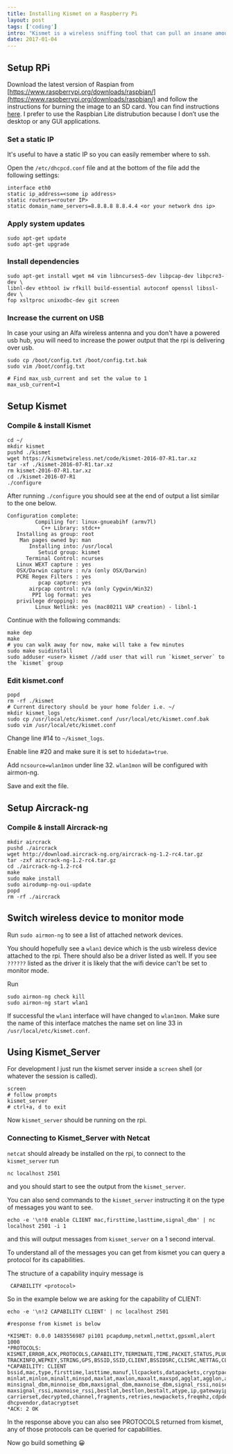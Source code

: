 ```yaml
---
title: Installing Kismet on a Raspberry Pi
layout: post
tags: ['coding']
intro: "Kismet is a wireless sniffing tool that can pull an insane amount of information from wireless data. In this guide I explain how to install Kismet on a Raspberry Pi running Raspbian."
date: 2017-01-04
---
```

## Setup RPi
Download the latest version of Raspian from [https://www.raspberrypi.org/downloads/raspbian/](https://www.raspberrypi.org/downloads/raspbian/) and follow the instructions for burning the image to an SD card. You can find instructions [here](https://www.raspberrypi.org/documentation/installation/installing-images/README.md). I prefer to use the Raspbian Lite distrubution because I don’t use the desktop or any GUI applications.

### Set a static IP
It's useful to have a static IP so you can easily remember where to ssh.

Open the `/etc/dhcpcd.conf` file and at the bottom of the file add the following settings:

```
interface eth0
static ip_address=<some ip address>
static routers=<router IP>
static domain_name_servers=8.8.8.8 8.8.4.4 <or your network dns ip>

```

### Apply system updates
```
sudo apt-get update
sudo apt-get upgrade
```

### Install dependencies
```
sudo apt-get install wget m4 vim libncurses5-dev libpcap-dev libpcre3-dev \
libnl-dev ethtool iw rfkill build-essential autoconf openssl libssl-dev \
fop xsltproc unixodbc-dev git screen
```

### Increase the current on USB

In case your using an Alfa wireless antenna and you don't have a powered usb hub,
you will need to increase the power output that the rpi is delivering over usb.

```
sudo cp /boot/config.txt /boot/config.txt.bak
sudo vim /boot/config.txt

# Find max_usb_current and set the value to 1 
max_usb_current=1
```

## Setup Kismet
### Compile & install Kismet
```
cd ~/
mkdir kismet
pushd ./kismet
wget https://kismetwireless.net/code/kismet-2016-07-R1.tar.xz
tar -xf ./kismet-2016-07-R1.tar.xz
rm kismet-2016-07-R1.tar.xz
cd ./kismet-2016-07-R1
./configure

```

After running `./configure` you should see at the end of output a list similar to the one below.

```
Configuration complete:
         Compiling for: linux-gnueabihf (armv7l)
           C++ Library: stdc++
   Installing as group: root
    Man pages owned by: man
       Installing into: /usr/local
          Setuid group: kismet
      Terminal Control: ncurses
   Linux WEXT capture : yes
   OSX/Darwin capture : n/a (only OSX/Darwin)
   PCRE Regex Filters : yes
          pcap capture: yes
       airpcap control: n/a (only Cygwin/Win32)
        PPI log format: yes
   privilege dropping): no
         Linux Netlink: yes (mac80211 VAP creation) - libnl-1 
```

Continue with the following commands:

```
make dep 
make
# you can walk away for now, make will take a few minutes
sudo make suidinstall
sudo adduser <user> kismet //add user that will run `kismet_server` to the `kismet` group
```

### Edit kismet.conf
```
popd
rm -rf ./kismet
# Current directory should be your home folder i.e. ~/
mkdir kismet_logs
sudo cp /usr/local/etc/kismet.conf /usr/local/etc/kismet.conf.bak
sudo vim /usr/local/etc/kismet.conf
```

Change line #14 to `~/kismet_logs`.

Enable line #20 and make sure it is set to `hidedata=true`.

Add `ncsource=wlan1mon` under line 32. `wlan1mon` will be configured with airmon-ng.

Save and exit the file.

## Setup Aircrack-ng
### Compile & install Aircrack-ng
```
mkdir aircrack
pushd ./aircrack
wget http://download.aircrack-ng.org/aircrack-ng-1.2-rc4.tar.gz
tar -zxf aircrack-ng-1.2-rc4.tar.gz
cd ./aircrack-ng-1.2-rc4
make
sudo make install
sudo airodump-ng-oui-update
popd
rm -rf ./aircrack
```

##  Switch wireless device to monitor mode

Run `sudo airmon-ng` to see a list of attached network devices.

You should hopefully see a `wlan1` device which is the usb wireless device attached to the rpi. There should also be a driver listed as well. If you see `??????` listed as the driver it is likely that the wifi device can't be set to monitor mode.

Run 

```
sudo airmon-ng check kill
sudo airmon-ng start wlan1
```

If successful the `wlan1` interface will have changed to `wlan1mon`. Make sure the name of this interface matches the name set on line 33 in `/usr/local/etc/kismet.conf`.


## Using Kismet_Server

For development I just run the kismet server inside a `screen` shell (or whatever the session is called).

```
screen
# follow prompts
kismet_server
# ctrl+a, d to exit
```

Now `kismet_server` should be running on the rpi.

### Connecting to Kismet_Server with Netcat

`netcat` should already be installed on the rpi, to connect to the `kismet_server` run
```
nc localhost 2501
```
and you should start to see the output from the `kismet_server`.

You can also send commands to the `kismet_server` instructing it on the type of messages you want to see.
```
echo -e '\n!0 enable CLIENT mac,firsttime,lasttime,signal_dbm' | nc localhost 2501 -i 1
```

and this will output messages from `kismet_server` on a 1 second interval.

To understand all of the messages you can get from kismet you can query a protocol for its capabilities.

The structure of a capability inquiry message is
```
 CAPABILITY <protocol>
```

So in the example below we are asking for the capability of CLIENT:

```
echo -e '\n!2 CAPABILITY CLIENT' | nc localhost 2501

#response from kismet is below

*KISMET: 0.0.0 1483556987 pi101 pcapdump,netxml,nettxt,gpsxml,alert 1000
*PROTOCOLS: KISMET,ERROR,ACK,PROTOCOLS,CAPABILITY,TERMINATE,TIME,PACKET,STATUS,PLUGIN,SOURCE,ALERT,COMMON,
TRACKINFO,WEPKEY,STRING,GPS,BSSID,SSID,CLIENT,BSSIDSRC,CLISRC,NETTAG,CLITAG,REMOVE,CHANNEL,INFO,BATTERY,CRITFAIL
*CAPABILITY: CLIENT bssid,mac,type,firsttime,lasttime,manuf,llcpackets,datapackets,cryptpackets,gpsfixed,
minlat,minlon,minalt,minspd,maxlat,maxlon,maxalt,maxspd,agglat,agglon,aggalt,aggpoints,signal_dbm,noise_dbm,
minsignal_dbm,minnoise_dbm,maxsignal_dbm,maxnoise_dbm,signal_rssi,noise_rssi,minsignal_rssi,minnoise_rssi,
maxsignal_rssi,maxnoise_rssi,bestlat,bestlon,bestalt,atype,ip,gatewayip,datasize,maxseenrate,encodingset,
carrierset,decrypted,channel,fragments,retries,newpackets,freqmhz,cdpdevice,cdpport,dot11d,dhcphost,
dhcpvendor,datacryptset
*ACK: 2 OK
```

In the response above you can also see PROTOCOLS returned from kismet, any of those protocols can be queried for capabilities.

Now go build something 😀

